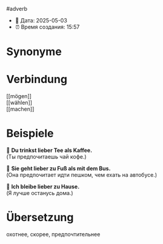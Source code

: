 #adverb
- 📍 Дата: 2025-05-03
- ⏰ Время создания: 15:57
# Synonyme

# Verbindung 
[[mögen]]  
[[wählen]]  
[[machen]]
# Beispiele
🔹 **Du trinkst lieber Tee als Kaffee.**  
(Ты предпочитаешь чай кофе.)

🔹 **Sie geht lieber zu Fuß als mit dem Bus.**  
(Она предпочитает идти пешком, чем ехать на автобусе.)

🔹 **Ich bleibe lieber zu Hause.**  
(Я лучше останусь дома.)
# Übersetzung
охотнее, скорее, предпочтительнее